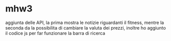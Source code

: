 # mhw3
aggiunta delle API, la prima mostra le notizie riguardanti il fitness, mentre la seconda da la possibilita di cambiare la valuta dei prezzi, inoltre ho aggiunto il codice js per far funzionare la barra di ricerca
